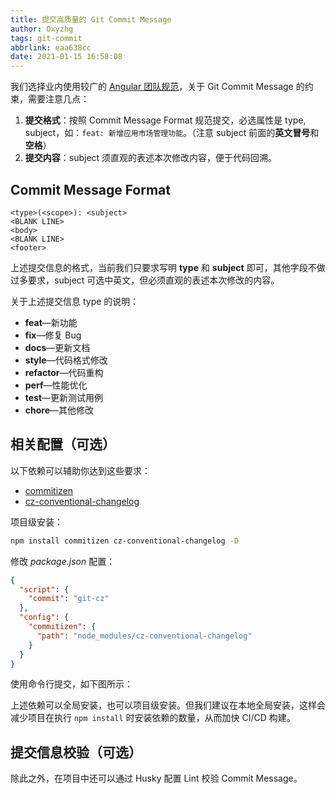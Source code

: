 ```yaml
---
title: 提交高质量的 Git Commit Message
author: Oxyzhg
tags: git-commit
abbrlink: eaa638cc
date: 2021-01-15 16:58:08
---
```


我们选择业内使用较广的 [Angular 团队规范](https://github.com/angular/angular.js/blob/master/DEVELOPERS.md#-git-commit-guidelines)，关于 Git Commit Message 的约束，需要注意几点：

1. **提交格式**：按照 Commit Message Format 规范提交，必选属性是 type, subject，如：`feat: 新增应用市场管理功能`。（注意 subject 前面的**英文冒号**和**空格**）
2. **提交内容**：subject 须直观的表述本次修改内容，便于代码回溯。

## Commit Message Format

```
<type>(<scope>): <subject>
<BLANK LINE>
<body>
<BLANK LINE>
<footer>
```

上述提交信息的格式，当前我们只要求写明 **type** 和 **subject** 即可，其他字段不做过多要求，subject 可选中英文，但必须直观的表述本次修改的内容。

关于上述提交信息 type 的说明：

- **feat**—新功能
- **fix**—修复 Bug
- **docs**—更新文档
- **style**—代码格式修改
- **refactor**—代码重构
- **perf**—性能优化
- **test**—更新测试用例
- **chore**—其他修改

## 相关配置（可选）

以下依赖可以辅助你达到这些要求：

- [commitizen](https://github.com/commitizen/cz-cli)
- [cz-conventional-changelog](https://github.com/commitizen/cz-conventional-changelog)

项目级安装：

```bash
npm install commitizen cz-conventional-changelog -D
```

修改 _package.json_ 配置：

```json
{
  "script": {
    "commit": "git-cz"
  },
  "config": {
    "commitizen": {
      "path": "node_modules/cz-conventional-changelog"
    }
  }
}
```

使用命令行提交，如下图所示：

上述依赖可以全局安装，也可以项目级安装。但我们建议在本地全局安装，这样会减少项目在执行 `npm install` 时安装依赖的数量，从而加快 CI/CD 构建。

## 提交信息校验（可选）

除此之外，在项目中还可以通过 Husky 配置 Lint 校验 Commit Message。
